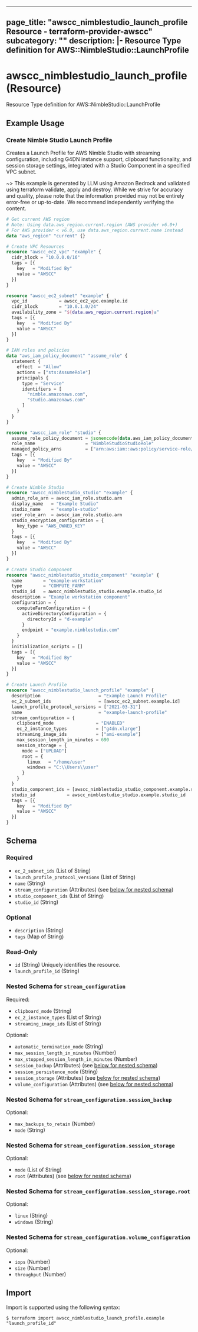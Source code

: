 
---
page_title: "awscc_nimblestudio_launch_profile Resource - terraform-provider-awscc"
subcategory: ""
description: |-
  Resource Type definition for AWS::NimbleStudio::LaunchProfile
---

# awscc_nimblestudio_launch_profile (Resource)

Resource Type definition for AWS::NimbleStudio::LaunchProfile

## Example Usage

### Create Nimble Studio Launch Profile

Creates a Launch Profile for AWS Nimble Studio with streaming configuration, including G4DN instance support, clipboard functionality, and session storage settings, integrated with a Studio Component in a specified VPC subnet.

~> This example is generated by LLM using Amazon Bedrock and validated using terraform validate, apply and destroy. While we strive for accuracy and quality, please note that the information provided may not be entirely error-free or up-to-date. We recommend independently verifying the content.

```terraform
# Get current AWS region
# Note: Using data.aws_region.current.region (AWS provider v6.0+)
# For AWS provider < v6.0, use data.aws_region.current.name instead
data "aws_region" "current" {}

# Create VPC Resources
resource "awscc_ec2_vpc" "example" {
  cidr_block = "10.0.0.0/16"
  tags = [{
    key   = "Modified By"
    value = "AWSCC"
  }]
}

resource "awscc_ec2_subnet" "example" {
  vpc_id            = awscc_ec2_vpc.example.id
  cidr_block        = "10.0.1.0/24"
  availability_zone = "${data.aws_region.current.region}a"
  tags = [{
    key   = "Modified By"
    value = "AWSCC"
  }]
}

# IAM roles and policies
data "aws_iam_policy_document" "assume_role" {
  statement {
    effect  = "Allow"
    actions = ["sts:AssumeRole"]
    principals {
      type = "Service"
      identifiers = [
        "nimble.amazonaws.com",
        "studio.amazonaws.com"
      ]
    }
  }
}

resource "awscc_iam_role" "studio" {
  assume_role_policy_document = jsonencode(data.aws_iam_policy_document.assume_role.json)
  role_name                   = "NimbleStudioStudioRole"
  managed_policy_arns         = ["arn:aws:iam::aws:policy/service-role/AWSNimbleStudioStudioServicerole"]
  tags = [{
    key   = "Modified By"
    value = "AWSCC"
  }]
}

# Create Nimble Studio
resource "awscc_nimblestudio_studio" "example" {
  admin_role_arn = awscc_iam_role.studio.arn
  display_name   = "Example Studio"
  studio_name    = "example-studio"
  user_role_arn  = awscc_iam_role.studio.arn
  studio_encryption_configuration = {
    key_type = "AWS_OWNED_KEY"
  }
  tags = [{
    key   = "Modified By"
    value = "AWSCC"
  }]
}

# Create Studio Component
resource "awscc_nimblestudio_studio_component" "example" {
  name        = "example-workstation"
  type        = "COMPUTE_FARM"
  studio_id   = awscc_nimblestudio_studio.example.studio_id
  description = "Example workstation component"
  configuration = {
    computeFarmConfiguration = {
      activeDirectoryConfiguration = {
        directoryId = "d-example"
      }
      endpoint = "example.nimblestudio.com"
    }
  }
  initialization_scripts = []
  tags = [{
    key   = "Modified By"
    value = "AWSCC"
  }]
}

# Create Launch Profile
resource "awscc_nimblestudio_launch_profile" "example" {
  description                      = "Example Launch Profile"
  ec_2_subnet_ids                  = [awscc_ec2_subnet.example.id]
  launch_profile_protocol_versions = ["2021-03-31"]
  name                             = "example-launch-profile"
  stream_configuration = {
    clipboard_mode                = "ENABLED"
    ec_2_instance_types           = ["g4dn.xlarge"]
    streaming_image_ids           = ["ami-example"]
    max_session_length_in_minutes = 690
    session_storage = {
      mode = ["UPLOAD"]
      root = {
        linux   = "/home/user"
        windows = "C:\\Users\\user"
      }
    }
  }
  studio_component_ids = [awscc_nimblestudio_studio_component.example.studio_component_id]
  studio_id            = awscc_nimblestudio_studio.example.studio_id
  tags = [{
    key   = "Modified By"
    value = "AWSCC"
  }]
}
```

<!-- schema generated by tfplugindocs -->
## Schema

### Required

- `ec_2_subnet_ids` (List of String)
- `launch_profile_protocol_versions` (List of String)
- `name` (String)
- `stream_configuration` (Attributes) (see [below for nested schema](#nestedatt--stream_configuration))
- `studio_component_ids` (List of String)
- `studio_id` (String)

### Optional

- `description` (String)
- `tags` (Map of String)

### Read-Only

- `id` (String) Uniquely identifies the resource.
- `launch_profile_id` (String)

<a id="nestedatt--stream_configuration"></a>
### Nested Schema for `stream_configuration`

Required:

- `clipboard_mode` (String)
- `ec_2_instance_types` (List of String)
- `streaming_image_ids` (List of String)

Optional:

- `automatic_termination_mode` (String)
- `max_session_length_in_minutes` (Number)
- `max_stopped_session_length_in_minutes` (Number)
- `session_backup` (Attributes) (see [below for nested schema](#nestedatt--stream_configuration--session_backup))
- `session_persistence_mode` (String)
- `session_storage` (Attributes) (see [below for nested schema](#nestedatt--stream_configuration--session_storage))
- `volume_configuration` (Attributes) (see [below for nested schema](#nestedatt--stream_configuration--volume_configuration))

<a id="nestedatt--stream_configuration--session_backup"></a>
### Nested Schema for `stream_configuration.session_backup`

Optional:

- `max_backups_to_retain` (Number)
- `mode` (String)


<a id="nestedatt--stream_configuration--session_storage"></a>
### Nested Schema for `stream_configuration.session_storage`

Optional:

- `mode` (List of String)
- `root` (Attributes) (see [below for nested schema](#nestedatt--stream_configuration--session_storage--root))

<a id="nestedatt--stream_configuration--session_storage--root"></a>
### Nested Schema for `stream_configuration.session_storage.root`

Optional:

- `linux` (String)
- `windows` (String)



<a id="nestedatt--stream_configuration--volume_configuration"></a>
### Nested Schema for `stream_configuration.volume_configuration`

Optional:

- `iops` (Number)
- `size` (Number)
- `throughput` (Number)

## Import

Import is supported using the following syntax:

```shell
$ terraform import awscc_nimblestudio_launch_profile.example "launch_profile_id"
```
